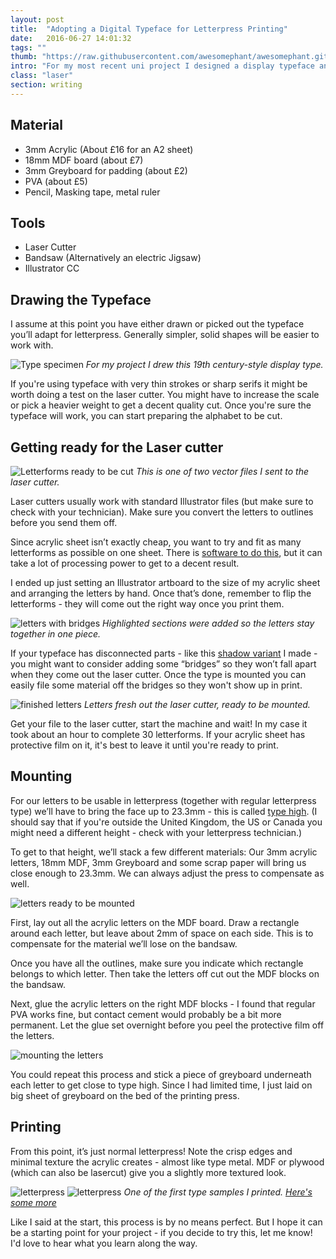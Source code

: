```yaml
---
layout: post
title:  "Adopting a Digital Typeface for Letterpress Printing"
date:   2016-06-27 14:01:32
tags: ""
thumb: "https://raw.githubusercontent.com/awesomephant/awesomephant.github.io/master/assets/laser-alphabet.JPG"
intro: "For my most recent uni project I designed a display typeface and adopted it for traditional letterpress. Since I only had four weeks to do it, I developed process that is cheap, easy to execute and only uses basic tools and equipment."
class: "laser" 
section: writing
---
```


## Material

- 3mm Acrylic (About £16 for an A2 sheet)
- 18mm MDF board (about £7)
- 3mm Greyboard for padding (about £2)
- PVA (about £5)
- Pencil, Masking tape, metal ruler

## Tools
- Laser Cutter
- Bandsaw (Alternatively an electric Jigsaw)
- Illustrator CC

## Drawing the Typeface

I assume at this point you have either drawn or picked out the typeface you’ll adapt for letterpress. Generally simpler, solid shapes will be easier to work with.

![Type specimen](/assets/laser-type-sample.svg)
*For my project I drew this 19th century-style display type.*

 If you're using typeface with very thin strokes or sharp serifs it might be worth doing a test on the laser cutter. You might have to increase the scale or pick a heavier weight to get a decent quality cut. Once you're sure the typeface will work, you can start preparing the alphabet to be cut. 
 
## Getting ready for the Laser cutter

![Letterforms ready to be cut](/assets/laser.png)
*This is one of two vector files I sent to the laser cutter.*

Laser cutters usually work with standard Illustrator files (but make sure to check with your technician). Make sure you convert the letters to outlines before you send them off.

Since acrylic sheet isn’t exactly cheap, you want to try and fit as many letterforms as possible on one sheet. There is [software to do this](http://svgnest.com/), but it can take a lot of processing power to get to a decent result.

I ended up just setting an Illustrator artboard to the size of my acrylic sheet and arranging the letters by hand. Once that’s done, remember to flip the letterforms - they will come out the right way once you print them. 

![letters with bridges](/assets/laser-shadow.png)
*Highlighted sections were added so the letters stay together in one piece.*

If your typeface has disconnected parts - like this [shadow variant](https://goo.gl/photos/re4WpUwtbGJu9Euo7) I made - you might want to consider adding some “bridges” so they won’t fall apart when they come out the laser cutter. Once the type is mounted you can easily file some material off the bridges so they won't show up in print.

![finished letters](/assets/laser-letters.JPG)
*Letters fresh out the laser cutter, ready to be mounted.*

Get your file to the laser cutter, start the machine and wait! In my case it took about an hour to complete 30 letterforms. If your acrylic sheet has protective film on it, it's best to leave it until you're ready to print.

## Mounting

For our letters to be usable in letterpress (together with regular letterpress type) we’ll have to bring the face up to 23.3mm - this is called [type high](https://en.wikipedia.org/wiki/Movable_type#Type-founding). (I should say that if you're outside the United Kingdom, the US or Canada you might need a different height - check with your letterpress technician.)

To get to that height, we’ll stack a few different materials: Our 3mm acrylic letters, 18mm MDF, 3mm Greyboard and some scrap paper will bring us close enough to 23.3mm. We can always adjust the press to compensate as well.

![letters ready to be mounted](/assets/laser-table.jpg)

First, lay out all the acrylic letters on the MDF board. Draw a rectangle around each letter, but leave about 2mm of space on each side. This is to compensate for the material we’ll lose on the bandsaw.

Once you have all the outlines, make sure you indicate which rectangle belongs to which letter. Then take the letters off cut out the MDF blocks on the bandsaw.

Next, glue the acrylic letters on the right MDF blocks - I found that regular PVA works fine, but contact cement would probably be a bit more permanent. Let the glue set overnight before you peel the protective film off the letters. 

![mounting the letters](/assets/laser-assembly.gif)

You could repeat this process and stick a piece of greyboard underneath each letter to get close to type high. Since I had limited time, I just laid on big sheet of greyboard on the bed of the printing press.

## Printing

From this point, it’s just normal letterpress! Note the crisp edges and minimal texture the acrylic creates - almost like type metal. MDF or plywood (which can also be lasercut) give you a slightly more textured look.

![letterpress](/assets/laser-letterpress.jpg)
![letterpress](/assets/laser-print.jpg)
*One of the first type samples I printed. [Here's some more](https://goo.gl/photos/xoFBqmSPWrnuHCfm9)*

Like I said at the start, this process is by no means perfect. But I hope it can be a starting point for your project - if you decide to try this, let me know! I'd love to hear what you learn along the way. 